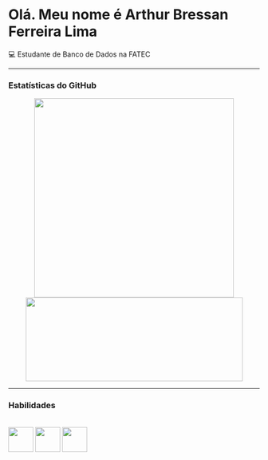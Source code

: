 # Olá. Meu nome é Arthur Bressan Ferreira Lima

💻 Estudante de Banco de Dados na FATEC

---

### Estatísticas do GitHub
<p align="center">
  <img src="https://github-readme-stats.vercel.app/api?username=ArthurBressanFerreiraLima&show_icons=true&theme=onedark" width="400">
  <img src="https://github-readme-stats.vercel.app/api/top-langs/?username=ArthurBressanFerreiraLima&hide_progress=true&theme=onedark" width="435" height="168">
</p>

---
### Habilidades
<div style="display: inline_block"><br>
  <img align="center" src="https://cdn.jsdelivr.net/gh/devicons/devicon@latest/icons/python/python-original.svg" width="50" height="50"/>
  <img align="center" src="https://cdn.jsdelivr.net/gh/devicons/devicon@latest/icons/sqldeveloper/sqldeveloper-original.svg" width="50" height="50"/>
  <img align="center" src="https://cdn.jsdelivr.net/gh/devicons/devicon@latest/icons/cplusplus/cplusplus-original.svg" width="50" height="50"/>
</div>

